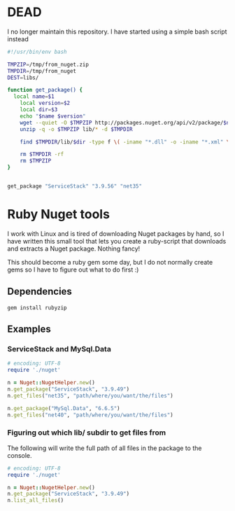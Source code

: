 DEAD
====

I no longer maintain this repository. I have started using a simple bash script instead

```bash
#!/usr/bin/env bash

TMPZIP=/tmp/from_nuget.zip
TMPDIR=/tmp/from_nuget
DEST=libs/

function get_package() {
  local name=$1
	local version=$2
	local dir=$3
	echo "$name $version"
	wget --quiet -O $TMPZIP http://packages.nuget.org/api/v2/package/$name/$version
	unzip -q -o $TMPZIP lib/* -d $TMPDIR

	find $TMPDIR/lib/$dir -type f \( -iname "*.dll" -o -iname "*.xml" \) -exec mv '{}' $DEST \;

	rm $TMPDIR -rf
	rm $TMPZIP
}


get_package "ServiceStack" "3.9.56" "net35"
```


Ruby Nuget tools
================

I work with Linux and is tired of downloading Nuget packages by hand, so I have written this small tool that lets you create a ruby-script that downloads and extracts a Nuget package. Nothing fancy!

This should become a ruby gem some day, but I do not normally create gems so I have to figure out what to do first :)


Dependencies
------------

```
gem install rubyzip
```


Examples
--------

### ServiceStack and MySql.Data

```ruby
# encoding: UTF-8
require './nuget'

n = Nuget::NugetHelper.new()
n.get_package("ServiceStack", "3.9.49")
n.get_files("net35", "path/where/you/want/the/files")

n.get_package("MySql.Data", "6.6.5")
n.get_files("net40", "path/where/you/want/the/files")
```



### Figuring out which lib/ subdir to get files from

The following will write the full path of all files in the package to the console.

```ruby
# encoding: UTF-8
require './nuget'

n = Nuget::NugetHelper.new()
n.get_package("ServiceStack", "3.9.49")
n.list_all_files()
```
